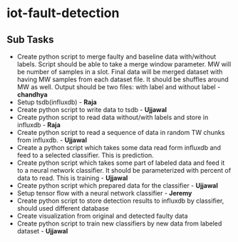 # iot-fault-detection

## Sub Tasks
* Create python script to merge faulty and baseline data with/without labels. Script should be able to take a merge window parameter. MW 
will be number of samples in a slot. Final data will be merged dataset with having MW samples from each dataset file. It should be 
shuffles around MW as well. Output should be two files: with label and without label - **chandhya**
* Setup tsdb(influxdb) - **Raja**
* Create python script to write data to tsdb - **Ujjawal**
* Create python script to read data without/with labels and store in influxdb - **Raja**
* Create python script to read a sequence of data in random TW chunks from influxdb. - **Ujjawal**
* Create a python script which takes some data read form influxdb and feed to a selected classifier. This is prediction.
* Create python script which takes some part of labeled data and feed it to a neural network classifier. It should be parameterized with
percent of data to read. This is training - **Ujjawal**
* Create python script which prepared data for the classifier - **Ujjawal**
* Setup tensor flow with a neural network classifier - **Jeremy**
* Create python script to store detection results to influxdb by classifier, should used different database
* Create visualization from original and detected faulty data
* Create python script to train new classifiers by new data from labeled dataset - **Ujjawal**
